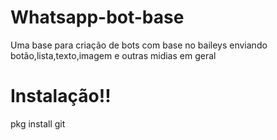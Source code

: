 # Whatsapp-bot-base
Uma base para criação de bots com base no baileys enviando botão,lista,texto,imagem e outras midias em geral

# Instalação‼️

pkg install git
